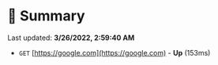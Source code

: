 # 📖 Summary
Last updated: **3/26/2022, 2:59:40 AM**

- `GET` [https://google.com](https://google.com) - **Up** (153ms)

